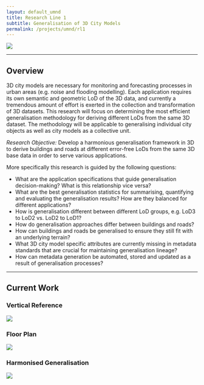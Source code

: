 ```yaml
---
layout: default_umnd
title: Research Line 1
subtitle: Generalisation of 3D City Models
permalink: /projects/umnd/rl1
---
```


<div class="row">
    <img class="img-responsive" src="{{ "/projects/umnd/img/GeneralisingMontrealLoD2toLoD1.png" | prepend: site.baseurl }}"/>
</div>

- - -

## Overview

3D city models are necessary for monitoring and forecasting processes in urban areas (e.g. noise and flooding modelling).
Each application requires its own semantic and geometric LoD of the 3D data, and currently a tremendous amount of effort is exerted in the collection and transformation of 3D datasets.
This research will focus on determining the most efficient generalisation methodology for deriving different LoDs from the same 3D dataset.
The methodology will be applicable to generalising individual city objects as well as city models as a collective unit.

*Research Objective:* Develop a harmonious generalisation framework in 3D to derive buildings and roads at different error-free LoDs from the same 3D base data in order to serve various applications.

More specifically this research is guided by the following questions:
* What are the application specifications that guide generalisation decision-making? What is this relationship vice versa?
* What are the best generalisation statistics for summarising, quantifying and evaluating the generalisation results? How are they balanced for different applications?
* How is generalisation different between different LoD groups, e.g. LoD3 to LoD2 vs. LoD2 to LoD1?
* How do generalisation approaches differ between buildings and roads?
* How can buildings and roads be generalised to ensure they still fit with an underlying terrain?
* What 3D city model specific attributes are currently missing in metadata standards that are crucial for maintaining generalisation lineage?
* How can metadata generation be automated, stored and updated as a result of generalisation processes?

- - -

## Current Work

### Vertical Reference
<div class="row">
    <img class="img-responsive" src="{{ "/projects/umnd/img/VerticalReference.png" | prepend: site.baseurl }}"/>
</div>

### Floor Plan
<div class="row">
    <img class="img-responsive" src="{{ "/projects/umnd/img/RDPvKada.png" | prepend: site.baseurl }}"/>
</div>

### Harmonised Generalisation
<div class="row">
    <img class="img-responsive" src="{{ "/projects/umnd/img/HarmonisedGeneralisationCrop.png" | prepend: site.baseurl }}"/>
</div>
